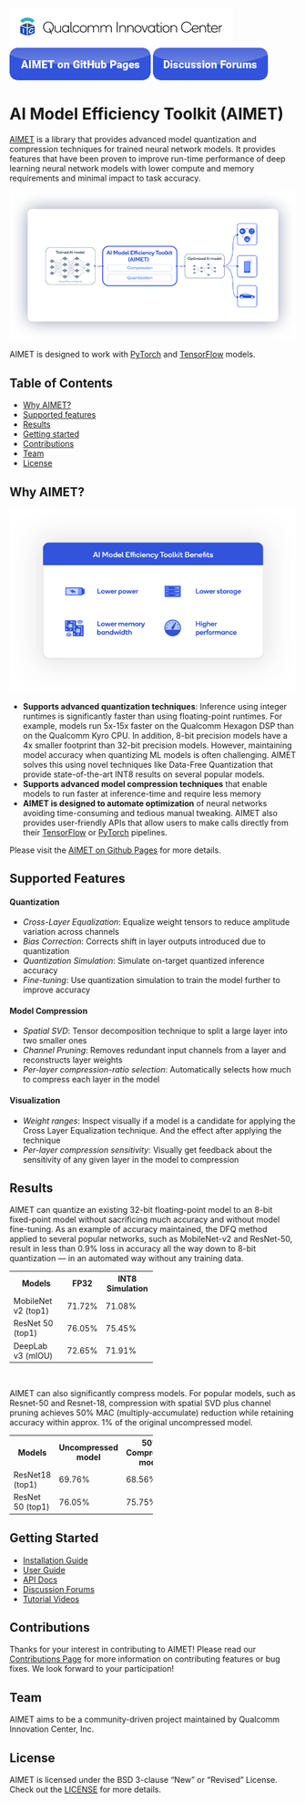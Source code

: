
![Qualcomm Innovation Center, Inc.](Docs/images/logo-quic-on@h68.png)
[![AIMET on GitHub Pages](Docs/images/button_aimet-on-github-pages.png)](https://quic.github.io/aimet-pages/index.html)
[![Discussion Forums](Docs/images/button_discussion-forums.png)](https://forums.quicinc.com)



# AI Model Efficiency Toolkit (AIMET)

<a href="https://quic.github.io/aimet-pages/index.html">AIMET</a> is a library that provides advanced model quantization 
and compression techniques for trained neural network models.
It provides features that have been proven to improve run-time performance of deep learning neural network models with 
lower compute and memory requirements and minimal impact to task accuracy.  


![How AIMET works](Docs/images/how-it-works.png)

AIMET is designed to work with [PyTorch](https://pytorch.org) and [TensorFlow](https://tensorflow.org) models.


## Table of Contents
- [Why AIMET?](#why-aimet)
- [Supported features](#supported-features)
- [Results](#results)
- [Getting started](#getting-started)
- [Contributions](#contributions)
- [Team](#team)
- [License](#license)

## Why AIMET?

![Benefits of AIMET](Docs/images/AImodelEfficency.png)

* **Supports advanced quantization techniques**: Inference using integer runtimes is significantly faster than using floating-point runtimes. For example, models run
5x-15x faster on the Qualcomm Hexagon DSP than on the Qualcomm Kyro CPU. In addition, 8-bit precision models have a 4x 
smaller footprint than 32-bit precision models. However, maintaining model accuracy when quantizing ML models is often 
challenging.  AIMET solves this using novel techniques like Data-Free Quantization that provide state-of-the-art INT8 results on 
several popular models. 
* **Supports advanced model compression techniques** that enable models to run faster at inference-time and require less memory
* **AIMET is designed to automate optimization** of neural networks avoiding time-consuming and tedious manual tweaking.
AIMET also provides user-friendly APIs that allow users to make calls directly from their [TensorFlow](https://tensorflow.org) 
or [PyTorch](https://pytorch.org) pipelines.

Please visit the [AIMET on Github Pages](https://quic.github.io/aimet-pages/index.html) for more details.

## Supported Features

#### Quantization

* *Cross-Layer Equalization*: Equalize weight tensors to reduce amplitude variation across channels
* *Bias Correction*: Corrects shift in layer outputs introduced due to quantization
* *Quantization Simulation*: Simulate on-target quantized inference accuracy
* *Fine-tuning*: Use quantization simulation to train the model further to improve accuracy

#### Model Compression

* *Spatial SVD*: Tensor decomposition technique to split a large layer into two smaller ones
* *Channel Pruning*: Removes redundant input channels from a layer and reconstructs layer weights
* *Per-layer compression-ratio selection*: Automatically selects how much to compress each layer in the model

#### Visualization

* *Weight ranges*: Inspect visually if a model is a candidate for applying the Cross Layer Equalization technique. And the
effect after applying the technique
* *Per-layer compression sensitivity*: Visually get feedback about the sensitivity of any given layer in the model to
compression

## Results

AIMET can quantize an existing 32-bit floating-point model to an 8-bit fixed-point model without sacrificing much accuracy 
and without model fine-tuning. As an example of accuracy maintained, the DFQ method applied to several popular networks, 
such as MobileNet-v2 and ResNet-50, result in less than 0.9% loss in accuracy all the way down to 8-bit quantization — 
in an automated way without any training data.
<table style="width:50%">
  <tr>
    <th style="width:80px">Models</th>
    <th>FP32 </th>
    <th>INT8 Simulation </th>
  </tr>
  <tr>
    <td>MobileNet v2 (top1)</td>
    <td>71.72%</td>
    <td>71.08%</td>
  </tr>
  <tr>
    <td>ResNet 50 (top1)</td>
    <td>76.05%</td>
    <td>75.45%</td>
  </tr>
  <tr>
    <td>DeepLab v3 (mIOU)</td>
    <td>72.65%</td>
    <td>71.91%</td>
  </tr>
</table>

<br>  

AIMET can also significantly compress models. For popular models, such as Resnet-50 and Resnet-18, compression with 
spatial SVD plus channel pruning achieves 50% MAC (multiply-accumulate) reduction while retaining accuracy within 
approx. 1% of the original uncompressed model.

<table style="width:50%">
  <tr>
    <th>Models</th>
    <th>Uncompressed model</th>
    <th>50% Compressed model</th>
  </tr>
  <tr>
    <td>ResNet18 (top1)</td>
    <td>69.76%</td>
    <td>68.56%</td>
  </tr>
  <tr>
    <td>ResNet 50 (top1)</td>
    <td>76.05%</td>
    <td>75.75%</td>
  </tr>
</table>

## Getting Started
* [Installation Guide](USAGE.md)
* [User Guide](https://quic.github.io/aimet-pages/AimetDocs/user_guide/index.html)
* [API Docs](https://quic.github.io/aimet-pages/AimetDocs/api_docs/index.html)
* [Discussion Forums](https://forums.quicinc.com/)
* [Tutorial Videos](https://quic.github.io/aimet-pages/index.html#video)

## Contributions
Thanks for your interest in contributing to AIMET! Please read our [Contributions Page](CONTRIBUTING.md) for more information on contributing features or bug fixes. We look forward to your participation!

## Team
AIMET aims to be a community-driven project maintained by Qualcomm Innovation Center, Inc.

## License
AIMET is licensed under the BSD 3-clause “New” or “Revised” License. Check out the [LICENSE](LICENSE) for more details.

